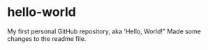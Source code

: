 # hello-world
My first personal GitHub repository, aka 'Hello, World!"
Made some changes to the readme file.
